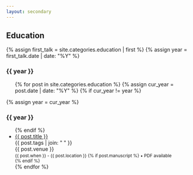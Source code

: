 ```yaml
---
layout: secondary
---
```


## Education

{% assign first_talk = site.categories.education | first %}
{% assign year = first_talk.date | date: "%Y" %}

<h3>{{ year }}</h3>
<ul class="fa-ul talk-list">
{% for post in site.categories.education %}
	{% assign cur_year = post.date | date: "%Y" %}
	{% if cur_year != year %}
</ul>
		{% assign year = cur_year %} 
<h3>{{ year }}</h3>
<ul class="fa-ul talk-list">
	{% endif %}
	<li>
		<span class="fa-li"><i class="fas fa-university-alt"></i></span>
		<a href="{{ post.url }}">{{ post.title }}</a><br/>
		<topic>{{ post.tags | join: "</topic> <topic>" }}</topic><br/>
		<venue>{{ post.venue }}</venue><br/>
		<small>{{ post.when }} - {{ post.location }}
		{% if post.manuscript %}
			 • <i class="fas fa-file-pdf"></i> PDF available<br/>
		{% endif %}
		</small>
	</li>
{% endfor %}
</ul>